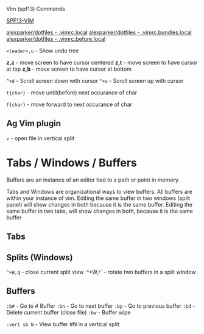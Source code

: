 Vim (spf13) Commands

[SPF13-VIM](https://github.com/spf13/spf13-vim)

[alexparker/dotfiles - .vimrc.local](https://github.com/alexparker/dotfiles/blob/master/config/vimrc.local)
[alexparker/dotfiles - .vimrc.bundles.local](https://github.com/alexparker/dotfiles/blob/master/config/vimrc.bundles.local)
[alexparker/dotfiles - .vimrc.before.local](https://github.com/alexparker/dotfiles/blob/master/config/vimrc.before.local)


`<leader>,u` - Show undo tree

__z,z__ - move screen to have cursor centered
__z,t__ - move screen to have cursor at top
__z,b__ - move screen to have cursor at bottom

`^+d` - Scroll screen down with cursor
`^+u` - Scroll screen up with cursor

`t{char}` - move until(before) next occurance of char

`f{char}` - move forward to next occurance of char

## Ag Vim plugin

`v` - open file in vertical split


# Tabs / Windows / Buffers

Buffers are an instance of an editor tied to a path or point in memory.

Tabs and Windows are organizational ways to view buffers. All buffers are within your instance of vim.
Editing the same buffer in two windows (split panel) will show changes in both because it is the same buffer.
Editing the same buffer in two tabs, will show changes in both, because it is the same buffer

## Tabs

## Splits (Windows)

`^+W,q` - close current split view`
`^+W,r` - rotate two buffers in a split window

## Buffers

`:b#` - Go to # Buffer
`:bn` - Go to next buffer
`:bp` - Go to previous buffer
`:bd` - Delete current buffer (close file)
`:bw` - Buffer wipe

`:vert sb N` - View buffer #N in a vertical split

